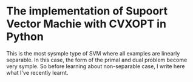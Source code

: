 
<html>
<body>
<h1> The implementation of Supoort Vector Machie with CVXOPT in Python </h1>
<p1>This is the most sysmple type of SVM where all examples 
    are linearly separable. In this case, the form of the 
    primal and dual problem become very symple. So before 
    learning about non-separable case, I write here what 
    I've recently learnt.
</p1>
    
</body>
</html> 
